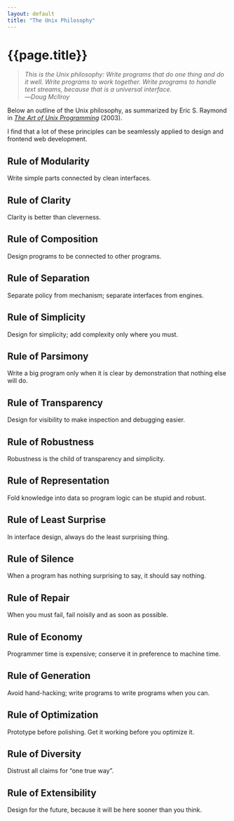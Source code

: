 ```yaml
---
layout: default
title: "The Unix Philosophy"
---
```


# {{page.title}}

>*This is the Unix philosophy: Write programs that do one thing and do it well. Write programs to work together. Write programs to handle text streams, because that is a universal interface.*  
>&mdash;<cite>Doug McIlroy</cite>


Below an outline of the Unix philosophy, as summarized by Eric S. Raymond in [*The Art of Unix Programming*](http://homepage.cs.uri.edu/~thenry/resources/unix_art/index.html) (2003).

I find that a lot of these principles can be seamlessly applied to design and frontend web development.

## Rule of Modularity
Write simple parts connected by clean interfaces.

## Rule of Clarity
Clarity is better than cleverness.

## Rule of Composition
Design programs to be connected to other programs.

## Rule of Separation
Separate policy from mechanism; separate interfaces from engines.

## Rule of Simplicity
Design for simplicity; add complexity only where you must.

## Rule of Parsimony
Write a big program only when it is clear by demonstration that nothing else will do.

## Rule of Transparency
Design for visibility to make inspection and debugging easier.

## Rule of Robustness
Robustness is the child of transparency and simplicity.

## Rule of Representation
Fold knowledge into data so program logic can be stupid and robust.

## Rule of Least Surprise
In interface design, always do the least surprising thing.

## Rule of Silence
When a program has nothing surprising to say, it should say nothing.

## Rule of Repair
When you must fail, fail noisily and as soon as possible.

## Rule of Economy
Programmer time is expensive; conserve it in preference to machine time.

## Rule of Generation
Avoid hand-hacking; write programs to write programs when you can.

## Rule of Optimization
Prototype before polishing. Get it working before you optimize it.

## Rule of Diversity
Distrust all claims for “one true way”.

## Rule of Extensibility
Design for the future, because it will be here sooner than you think.
